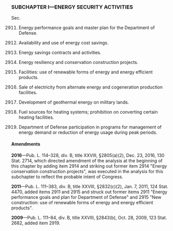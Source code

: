 ### SUBCHAPTER I—ENERGY SECURITY ACTIVITIES ###

Sec.

2911. Energy performance goals and master plan for the Department of Defense.

2912. Availability and use of energy cost savings.

2913. Energy savings contracts and activities.

2914. Energy resiliency and conservation construction projects.

2915. Facilities: use of renewable forms of energy and energy efficient products.

2916. Sale of electricity from alternate energy and cogeneration production facilities.

2917. Development of geothermal energy on military lands.

2918. Fuel sources for heating systems; prohibition on converting certain heating facilities.

2919. Department of Defense participation in programs for management of energy demand or reduction of energy usage during peak periods.

#### Amendments ####

**2016**—Pub. L. 114–328, div. B, title XXVIII, §2805(a)(2), Dec. 23, 2016, 130 Stat. 2714, which directed amendment of the analysis at the beginning of this chapter by adding item 2914 and striking out former item 2914 "Energy conservation construction projects", was executed in the analysis for this subchapter to reflect the probable intent of Congress.

**2011**—Pub. L. 111–383, div. B, title XXVIII, §2832(c)(2), Jan. 7, 2011, 124 Stat. 4470, added items 2911 and 2915 and struck out former items 2911 "Energy performance goals and plan for Department of Defense" and 2915 "New construction: use of renewable forms of energy and energy efficient products".

**2009**—Pub. L. 111–84, div. B, title XXVIII, §2843(b), Oct. 28, 2009, 123 Stat. 2682, added item 2919.
